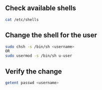 ## Check available shells
```bash
cat /etc/shells
```
## Change the shell for the user
```bash
sudo chsh -s /bin/sh <username>
OR
sudo usermod -s /bin/sh u-user
```
## Verify the change
```bash
getent passwd <username>
```
